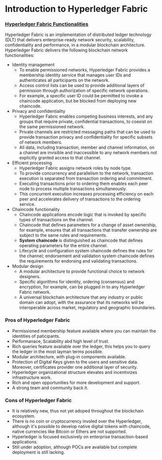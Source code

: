 # Introduction to Hyperledger Fabric
### [Hyperledger Fabric Functionalities](https://hyperledger-fabric.readthedocs.io/en/latest/functionalities.html)
Hyperledger Fabric is an implementation of distributed ledger technology (DLT) that delivers enterprise-ready network security, scalability, confidentiality and performance, in a modular blockchain architecture. Hyperledger Fabric delivers the following blockchain network functionalities:

- Identity management
    - To enable permissioned networks, Hyperledger Fabric provides a membership identity service that manages user IDs and authenticates all participants on the network.
    - Access control lists can be used to provide additional layers of permission through authorization of specific network operations.
    - For example, a specific user ID could be permitted to invoke a chaincode application, but be blocked from deploying new chaincode.
- Privacy and confidentiality
    - Hyperledger Fabric enables competing business interests, and any groups that require private, confidential transactions, to coexist on the same permissioned network.
    - Private channels are restricted messaging paths that can be used to provide transaction privacy and confidentiality for specific subsets of network members.
    - All data, including transaction, member and channel information, on a channel are invisible and inaccessible to any network members not explicitly granted access to that channel.
- Efficient processing
    - Hyperledger Fabric assigns network roles by node type.
    - To provide concurrency and parallelism to the network, transaction execution is separated from transaction ordering and commitment.
    - Executing transactions prior to ordering them enables each peer node to process multiple transactions simultaneously.
    - This concurrent execution increases processing efficiency on each peer and accelerates delivery of transactions to the ordering service.
- Chaincode functionality
    - Chaincode applications encode logic that is invoked by specific types of transactions on the channel.
    - Chaincode that defines parameters for a change of asset ownership, for example, ensures that all transactions that transfer ownership are subject to the same rules and requirements.
    - **System chaincode** is distinguished as chaincode that defines operating parameters for the entire channel.
    - Lifecycle and configuration system chaincode defines the rules for the channel; endorsement and validation system chaincode defines the requirements for endorsing and validating transactions.
- Modular design
    - A modular architecture to provide functional choice to network designers.
    - Specific algorithms for identity, ordering (consensus) and encryption, for example, can be plugged in to any Hyperledger Fabric network.
    - A universal blockchain architecture that any industry or public domain can adopt, with the assurance that its networks will be interoperable across market, regulatory and geographic boundaries.

### Pros of Hyperledger Fabric
- Permissioned membership feature available where you can maintain the identities of paticipants.
- Performanace, Scalability abd high level of trust.
- Rich queries feature available over the ledger, this helps you to query the ledger in the most layman terms possible.
- Modular architecture, with plug-in components available.
- Protection of Digital Keys given to the users and sensitive data. Moreover, certificates provider one additional layer of security.
- Hyperledger organizational structure elevates and incentivizes infrastructure work.
- Rich and open opportunities for more development and support.
- A strong team and community back it.

### Cons of Hyperledger Fabric
- It is relatively new, thus not yet adoped throughout the blockchain ecosystem.
- There is no coin or cryptocurrency involed over the Hyperledger, although it's possible to develop native digital tokens with chaincode, native currencies like Bitcoin or Ethers are not supported.
- Hyperledger is focused exclusively on enterprise transaction-based applications.
- Still under adoption, although POCs are available but complete deployment is still lacking.
